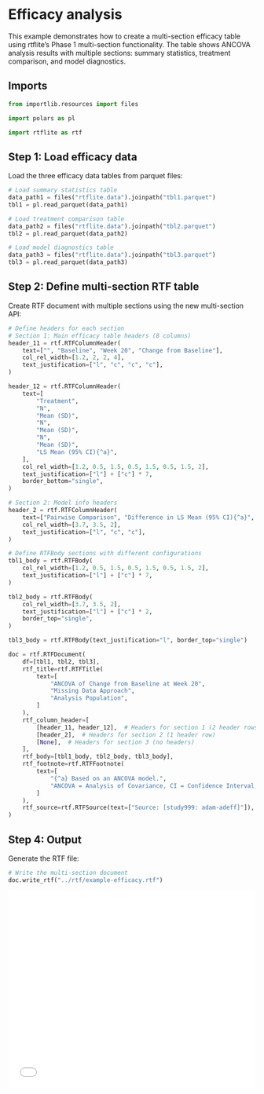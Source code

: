 # Efficacy analysis


<!-- `.md` and `.py` files are generated from the `.qmd` file. Please edit that file. -->

This example demonstrates how to create a multi-section efficacy table
using rtflite’s Phase 1 multi-section functionality. The table shows
ANCOVA analysis results with multiple sections: summary statistics,
treatment comparison, and model diagnostics.

## Imports

``` python
from importlib.resources import files

import polars as pl

import rtflite as rtf
```

## Step 1: Load efficacy data

Load the three efficacy data tables from parquet files:

``` python
# Load summary statistics table
data_path1 = files("rtflite.data").joinpath("tbl1.parquet")
tbl1 = pl.read_parquet(data_path1)

# Load treatment comparison table
data_path2 = files("rtflite.data").joinpath("tbl2.parquet")
tbl2 = pl.read_parquet(data_path2)

# Load model diagnostics table
data_path3 = files("rtflite.data").joinpath("tbl3.parquet")
tbl3 = pl.read_parquet(data_path3)
```

## Step 2: Define multi-section RTF table

Create RTF document with multiple sections using the new multi-section
API:

``` python
# Define headers for each section
# Section 1: Main efficacy table headers (8 columns)
header_11 = rtf.RTFColumnHeader(
    text=["", "Baseline", "Week 20", "Change from Baseline"],
    col_rel_width=[1.2, 2, 2, 4],
    text_justification=["l", "c", "c", "c"],
)

header_12 = rtf.RTFColumnHeader(
    text=[
        "Treatment",
        "N",
        "Mean (SD)",
        "N",
        "Mean (SD)",
        "N",
        "Mean (SD)",
        "LS Mean (95% CI){^a}",
    ],
    col_rel_width=[1.2, 0.5, 1.5, 0.5, 1.5, 0.5, 1.5, 2],
    text_justification=["l"] + ["c"] * 7,
    border_bottom="single",
)

# Section 2: Model info headers
header_2 = rtf.RTFColumnHeader(
    text=["Pairwise Comparison", "Difference in LS Mean (95% CI){^a}", "p-Value"],
    col_rel_width=[3.7, 3.5, 2],
    text_justification=["l", "c", "c"],
)

# Define RTFBody sections with different configurations
tbl1_body = rtf.RTFBody(
    col_rel_width=[1.2, 0.5, 1.5, 0.5, 1.5, 0.5, 1.5, 2],
    text_justification=["l"] + ["c"] * 7,
)

tbl2_body = rtf.RTFBody(
    col_rel_width=[3.7, 3.5, 2],
    text_justification=["l"] + ["c"] * 2,
    border_top="single",
)

tbl3_body = rtf.RTFBody(text_justification="l", border_top="single")
```

``` python
doc = rtf.RTFDocument(
    df=[tbl1, tbl2, tbl3],
    rtf_title=rtf.RTFTitle(
        text=[
            "ANCOVA of Change from Baseline at Week 20",
            "Missing Data Approach",
            "Analysis Population",
        ]
    ),
    rtf_column_header=[
        [header_11, header_12],  # Headers for section 1 (2 header rows)
        [header_2],  # Headers for section 2 (1 header row)
        [None],  # Headers for section 3 (no headers)
    ],
    rtf_body=[tbl1_body, tbl2_body, tbl3_body],
    rtf_footnote=rtf.RTFFootnote(
        text=[
            "{^a} Based on an ANCOVA model.",
            "ANCOVA = Analysis of Covariance, CI = Confidence Interval, LS = Least Squares, SD = Standard Deviation",
        ]
    ),
    rtf_source=rtf.RTFSource(text=["Source: [study999: adam-adeff]"]),
)
```

## Step 4: Output

Generate the RTF file:

``` python
# Write the multi-section document
doc.write_rtf("../rtf/example-efficacy.rtf")
```

<embed src="../pdf/example-efficacy.pdf" style="width:100%; height:400px" type="application/pdf">
